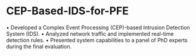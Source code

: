 # CEP-Based-IDS-for-PFE
 • Developed a Complex Event Processing (CEP)-based Intrusion Detection System (IDS).    • Analyzed network traffic and implemented real-time detection rules.    • Presented system capabilities to a panel of PhD experts during the final evaluation.
